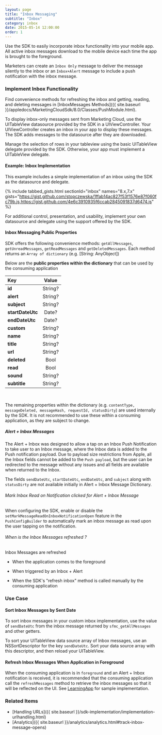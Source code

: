 ```yaml
---
layout: page
title: "Inbox Messaging"
subtitle: "Inbox"
category: inbox
date: 2015-05-14 12:00:00
order: 1
---
```

Use the SDK to easily incorporate inbox functionality into your mobile app. All active inbox messages download to the mobile device each time the app is brought to the foreground.

Marketers can create an `Inbox Only` message to deliver the message silently to the inbox or an `Inbox+Alert` message to include a push notification with the inbox message.

### Implement Inbox Functionality

Find convenience methods for refreshing the inbox and getting, reading, and deleting messages in [InboxMessages Methods]({{ site.baseurl }}/appledocs/MarketingCloudSdk/8.0/Classes/PushModule.html).

To display inbox-only messages sent from Marketing Cloud, use the UITableView datasource provided by the SDK in a UIViewController. Your UIViewController creates an inbox in your app to display these messages. The SDK adds messages to the datasource after they are downloaded.

Manage the selection of rows in your tableview using the basic UITableView delegate provided by the SDK. Otherwise, your app must implement a UITableView delegate.

#### Example: Inbox Implementation
This example includes a simple implementation of an inbox using the SDK as the datasource and delegate.

{% include tabbed_gists.html sectionId="inbox" names="8.x,7.x" gists="https://gist.github.com/stopczewska/1ffab14ac827f53f1576e87f060fc79b.js,https://gist.github.com/4e6c3910935f6ccab2845091837d6474.js" %}

For additional control, presentation, and usability, implement your own datasource and delegate using the support offered by the SDK.

#### Inbox Messaging Public Properties

SDK offers the following convenience methods: `getAllMessages`, `getUnreadMessages`, `getReadMessages` and `getDeletedMessages`. Each method returns an `Array of dictionary` (e.g. [String: AnyObject])

Below are the **public properties within the dictionary** that can be used by the consuming application

| Key             | Value           |
| :------------   |:---------------:|
| **id**              | String?         |
| **alert**           | String?         |
| **subject**         |  String?        |
| **startDateUtc**    |  Date?          |
| **endDateUtc**      |  Date?          |
| **custom**          |  String?        |
| **name**            |  String?        |
| **title**           |  String?        |
| **url**             |  String?        |
| **deleted**         |  Bool           |
| **read**            |  Bool           |
| **sound**           |  String?        |
| **subtitle**        |  String?        |

<br>

The remaining properties within the dictionary (e.g. `contentType, messageDeleted, messageHash, requestId, statusDirty`) are used internally by the SDK. It is not recommended to use these within a consuming application, as they are subject to change.

##### Alert + Inbox Messages

The Alert + Inbox was designed to allow a tap on an Inbox Push Notification to take user to an Inbox message, where  the Inbox data is added to the Push notification payload.  Due to payload size restrictions from Apple, all the Inbox fields cannot be added to the `Push payload`, but the user can be redirected to the message without any issues and all fields are available when returned to the Inbox.  

The fields `sendDateUtc`, `startDateUtc`, `endDateUtc`, and `subject` along with `statusDirty` are not available initially in Alert + Inbox Message Dictionary.

###### Mark Inbox Read on Notification clicked for Alert + Inbox Message

When configuring the SDK, enable or disable the `setMarkMessageReadOnInboxNotificationOpen` feature in the `PushConfigBuilder` to automatically mark an inbox message as read upon the user tapping on the notification.

###### When is the Inbox Messages refreshed ?

Inbox Messages are refreshed

  * When the application comes to the foreground

  * When triggered by an Inbox + Alert

  * When the SDK's "refresh inbox" method is called manually by the consuming application

### Use Case
#### Sort Inbox Messages by Sent Date
To sort inbox messages in your custom inbox implementation, use the value of `sendDateUtc` from the inbox message returned by `sfmc_getAllMessages` and other getters.

To sort your UITableView data source array of Inbox messages, use an NSSortDescriptor for the key `sendDateUtc`. Sort your data source array with this descriptor, and then reload your UITableView.

#### Refresh Inbox Messages When Application in Foreground
When the consuming application is in `foreground` and an Alert + Inbox notification is received, it is recommended that the consuming application call the `refreshMessages` method to retrieve the inbox messages so that it will be reflected on the UI. See [LearningApp](https://github.com/salesforce-marketingcloud/MarketingCloudSDK-iOS/blob/spm/examples/LearningApp/LearningApp/InboxTableViewController.swift) for sample implementation.

### Related Items
* [Handling URLs]({{ site.baseurl }}/sdk-implementation/implementation-urlhandling.html)
* [Analytics]({{ site.baseurl }}/analytics/analytics.html#track-inbox-message-opens)
